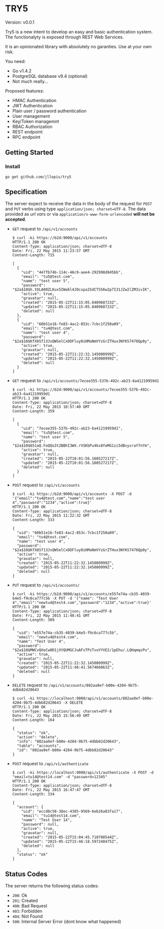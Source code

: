TRY5
====

Version: v0.0.1

Try5 is a new intent to develop an easy and basic authentication system. The functionalyty is exposed through REST Web Services.

It is an opinionated library with absolutely no garanties. Use at your own risk.

You need:

- Go v1.4.2
- PostgreSQL database v9.4 (optional)
- Not much really...

Proposed features:

- HMAC Authentication
- JWT Authentication
- Plain user / password authentication
- User management
- Key/Token managemnt
- RBAC Authorization
- REST endpoint
- RPC endpoint

Getting Started
---------------

### Install

~~~
go get github.com/jllopis/try5
~~~

Specification
-------------

The server expect to receive the data in the body of the request for `POST` and `PUT` verbs using type `application/json; charset=UTF-8`. The data provided as _url vars_ or via `application/x-www-form-urlencoded` **will not be accepted**.

* `GET` request to `/api/v1/accounts`

	````
	$ curl -ki https://b2d:9000/api/v1/accounts
	HTTP/1.1 200 OK
	Content-Type: application/json; charset=UTF-8
	Date: Fri, 22 May 2015 11:23:57 GMT
	Content-Length: 715
	
	[
	  {
	    "uid": "447fb74b-114c-46c9-aee4-292998d845bb",
	    "email": "tu5@test.com",
	    "name": "test user 5",
	    "password": "$2a$10$h.tOLA00ZLKux5IWa6l4JOcxpa2SdCTS56w2p7I31JZw2lZM3ivIK",
	    "active": true,
	    "gravatar": null,
	    "created": "2015-05-22T11:15:05.840968723Z",
	    "updated": "2015-05-22T11:15:05.840968723Z",
	    "deleted": null
	  },
	  {
	    "uid": "60b51e16-fe83-4ac2-853c-7cbc1f250a09",
	    "email": "tu4@test.com",
	    "name": "test user 4",
	    "password": "$2a$10$KfX8Sf13JsQWSelCxDDFluy0iHMaNmVYzGrZTHux3NYKS7476Qp0y",
	    "active": true,
	    "gravatar": null,
	    "created": "2015-05-22T11:22:32.145080999Z",
	    "updated": "2015-05-22T11:22:32.145080999Z",
	    "deleted": null
	  }
	]
	````

* `GET` request to `/api/v1/accounts/7ecee355-537b-492c-ab23-6a41219959d1`

	````
	$ curl -ki https://b2d:9000/api/v1/accounts/7ecee355-537b-492c-ab23-6a41219959d1
	HTTP/1.1 200 OK
	Content-Type: application/json; charset=UTF-8
	Date: Fri, 22 May 2015 10:57:40 GMT
	Content-Length: 359
	
	[
	  {
	    "uid": "7ecee355-537b-492c-ab23-6a41219959d1",
	    "email": "tu5@test.com",
	    "name": "test user 5",
	    "password": "$2a$10$651aQ.FoQQo3t2BBhI3WX.rVSKbPu4ks8feMG1zi5dBvysraY7nYm",
	    "active": true,
	    "gravatar": null,
	    "created": "2015-05-22T10:01:56.160527217Z",
	    "updated": "2015-05-22T10:01:56.160527217Z",
	    "deleted": null
	  }
	]
	````

* `POST` request to `/api/v1/accounts`

	````
	$ curl -ki https://b2d:9000/api/v1/accounts -X POST -d '{"email":"tu4@test.com","name":"test user 4","password":"1234","active":true}'
	HTTP/1.1 200 OK
	Content-Type: application/json; charset=UTF-8
	Date: Fri, 22 May 2015 11:22:32 GMT
	Content-Length: 333
	
	{
	  "uid": "60b51e16-fe83-4ac2-853c-7cbc1f250a09",
	  "email": "tu4@test.com",
	  "name": "test user 4",
	  "password": "$2a$10$KfX8Sf13JsQWSelCxDDFluy0iHMaNmVYzGrZTHux3NYKS7476Qp0y",
	  "active": true,
	  "gravatar": null,
	  "created": "2015-05-22T11:22:32.145080999Z",
	  "updated": "2015-05-22T11:22:32.145080999Z",
	  "deleted": null
	}
	````

* `PUT` request to `/api/v1/accounts/`

	````
	$ curl -ki https://b2d:9000/api/v1/accounts/e557e74a-cb35-4039-b4e5-f9c6ca777c5b -X PUT -d '{"name": "Test User 4","email":"newtu4@test4.com","password":"1234","active":true}'
	HTTP/1.1 200 OK
	Content-Type: application/json; charset=UTF-8
	Date: Fri, 22 May 2015 11:48:41 GMT
	Content-Length: 309
	
	{
	  "uid": "e557e74a-cb35-4039-b4e5-f9c6ca777c5b",
	  "email": "newtu4@test4.com",
	  "name": "Test User 4",
	  "password": "$2a$10$MWCvQXeCw0D1jXYQUMGCJuAFsTPzTvuYYVE2/1pEhu/.LQHqmqsPu",
	  "active": true,
	  "gravatar": null,
	  "created": "2015-05-22T11:22:32.145080999Z",
	  "updated": "2015-05-22T11:48:41.567466863Z",
	  "deleted": null
	}
	````

* `DELETE` request to `/api/v1/accounts/802aa9ef-b00e-4204-9b75-4dbb82d20643`

	````
	$ curl -ki https://localhost:9000/api/v1/accounts/802aa9ef-b00e-4204-9b75-4dbb82d20643 -X DELETE
	HTTP/1.1 200 OK
	Content-Type: application/json; charset=UTF-8
	Date: Fri, 22 May 2015 15:56:49 GMT
	Content-Length: 164
	
	{
	  "status": "ok",
	  "action": "delete",
	  "info": "802aa9ef-b00e-4204-9b75-4dbb82d20643",
	  "table": "accounts",
	  "id": "802aa9ef-b00e-4204-9b75-4dbb82d20643"
	}
	````

* `POST` request to `/api/v1/authenticate`

	````
	$ curl -ki https://localhost:9000/api/v1/authenticate -X POST -d "email=tu14@test14.com" -d "password=12345"
	HTTP/1.1 200 OK
	Content-Type: application/json; charset=UTF-8
	Date: Fri, 22 May 2015 16:47:47 GMT
	Content-Length: 334
	
	{
	  "account": {
	    "uid": "eccd8c58-38ec-4385-9569-6eb26a83fa17",
	    "email": "tu14@test14.com",
	    "name": "Test User 14",
	    "password": null,
	    "active": true,
	    "gravatar": null,
	    "created": "2015-05-22T15:04:45.710780544Z",
	    "updated": "2015-05-22T15:46:18.597248475Z",
	    "deleted": null
	  },
	  "status": "ok"
	}
	````

Status Codes
------------

The server returns the following status codes:

- `200`: Ok
- `201`: Created
- `400`: Bad Request
- `403`: Forbidden
- `404`: Not Found
- `500`: Internal Server Error (dont know what happened)

